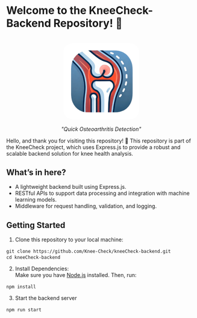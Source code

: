 <h1> Welcome to the <b>KneeCheck-Backend</b> Repository! 👋 </h1>
</br>
<div align="center">
  <img style="width:40%; border-radius: 25px;" src="https://github.com/Knee-Check/.github/blob/main/profile/logo.png" alt="Logo KneeCheck">
  <p><i>"Quick Osteoarthritis Detection"</i></p>
</div>

Hello, and thank you for visiting this repository! 🎯 This repository is part of the KneeCheck project, which uses Express.js to provide a robust and scalable backend solution for knee health analysis.

## What’s in here?
- A lightweight backend built using Express.js.
- RESTful APIs to support data processing and integration with machine learning models.
- Middleware for request handling, validation, and logging.

## Getting Started
1. Clone this repository to your local machine:
```
git clone https://github.com/Knee-Check/kneeCheck-backend.git
cd kneeCheck-backend
```
2. Install Dependencies:<br>
Make sure you have [Node.js](https://nodejs.org/en/download/package-manager) installed. Then, run:
```
npm install
```
3. Start the backend server
```
npm run start
```
